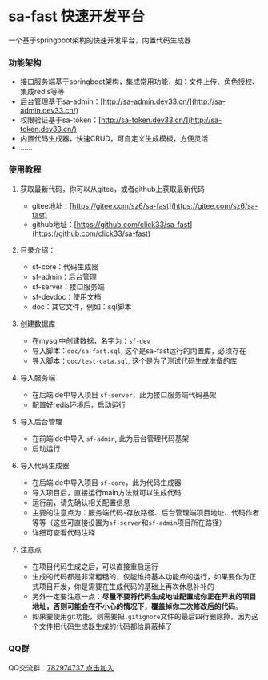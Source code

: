 # sa-fast 快速开发平台

一个基于springboot架构的快速开发平台，内置代码生成器

### 功能架构 
- 接口服务端基于springboot架构，集成常用功能，如：文件上传、角色授权、集成redis等等 
- 后台管理基于sa-admin：[http://sa-admin.dev33.cn/](http://sa-admin.dev33.cn/)
- 权限验证基于sa-token：[http://sa-token.dev33.cn/](http://sa-token.dev33.cn/)
- 内置代码生成器，快速CRUD，可自定义生成模板，方便灵活 
- ...... 


### 使用教程

1. 获取最新代码，你可以从gitee，或者github上获取最新代码 
	- gitee地址：[https://gitee.com/sz6/sa-fast](https://gitee.com/sz6/sa-fast)
	- github地址：[https://github.com/click33/sa-fast](https://github.com/click33/sa-fast)

2. 目录介绍：
	- sf-core：代码生成器
	- sf-admin：后台管理
	- sf-server：接口服务端
	- sf-devdoc：使用文档
	- doc：其它文件，例如：sql脚本

3. 创建数据库
	- 在mysql中创建数据，名字为：`sf-dev`
	- 导入脚本：`doc/sa-fast.sql`, 这个是sa-fast运行的内置库，必须存在
	- 导入脚本：`doc/test-data.sql`, 这个是为了测试代码生成准备的库  

4. 导入服务端
	- 在后端ide中导入项目 `sf-server`，此为接口服务端代码基架
	- 配置好redis环境后，启动运行 
	
5. 导入后台管理
	- 在前端ide中导入 `sf-admin`, 此为后台管理代码基架
	- 启动运行 
	
6. 导入代码生成器
	- 在后端ide中导入项目 `sf-core`，此为代码生成器
	- 导入项目后，直接运行main方法就可以生成代码
	- 运行前，请先确认相关配置信息
	- 主要的注意点为：服务端代码-存放路径、后台管理端项目地址、代码作者等等（这些可直接设置为`sf-server`和`sf-admin`项目所在路径）
	- 详细可查看代码注释

7. 注意点
	- 在项目代码生成之后，可以直接重启运行
	- 生成的代码都是非常粗糙的，仅能维持基本功能点的运行，如果要作为正式项目开发，你是需要在生成代码的基础上再次休息补补的 
	- 另外一定要注意一点：**尽量不要将代码生成地址配置成你正在开发的项目地址，否则可能会在不小心的情况下，覆盖掉你二次修改后的代码**。
	- 如果要使用git功能，则需要把`.gitignore`文件的最后四行删除掉，因为这个文件把代码生成器生成的代码都给屏蔽掉了


### QQ群 
QQ交流群：[782974737 点击加入](https://jq.qq.com/?_wv=1027&k=5DHN5Ib)




